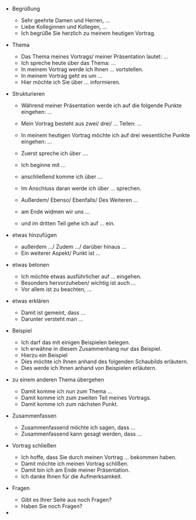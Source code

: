 - Begrüßung 
	- Sehr geehrte Damen und Herren, ...
	- Liebe Kolleginnen und Kollegen, ...
	- Ich begrüße Sie herzlich zu meinem heutigen Vortrag. 

- Thema 
	- Das Thema meines Vortrags/ meiner Präsentation lautet: ...
	- Ich spreche heute über das Thema: ...
	- In meinem Vortrag werde ich Ihnen ... vortstellen.
	- In meinem Vortrag geht es um ... 
	- Hier möchte ich Sie über ... informieren.

- Strukturieren 
	- Während meiner Präsentation werde ich auf die folgende Punkte eingehen: ... 
	- Mein Vortrag besteht aus zwei/ drei/ ... Teilen: ... 
	- In meinem heutigen Vortrag möchte ich auf drei wesentliche Punkte eingehen: ...

	- Zuerst spreche ich über ....
	- Ich beginne mit ...

	- anschließend komme ich über ...
	- Im Anschluss daran werde ich über ... sprechen. 

	- Außerdem/ Ebenso/ Ebenfalls/ Des Weiteren ... 

	- am Ende widmen wir uns ...
	- und im dritten Teil gehe ich auf ... ein.

- etwas hinzufügen 
	- außerdem .../ Zudem .../ darüber hinaus ... 
	- Ein weiterer Aspekt/ Punkt ist ...
- etwas betonen 
	- Ich möchte etwas ausführlicher auf  ... eingehen. 
	- Besonders hervorzuheben/ wichtig ist auch ... 
	- Vor allem ist zu beachten, ...
- etwas erklären 
	- Damit ist gemeint, dass ... 
	- Darunter versteht man ... 
- Beispiel 
	- Ich darf das mit einigen Beispielen belegen. 
	- Ich erwähne in diesem Zusammenhang nur das Beispiel. 
	- Hierzu ein Beispiel 
	- Dies möchte ich Ihnen anhand des folgenden Schaubilds erläutern. 
	- Dies werde ich Ihnen anhand von Beispielen erläutern.
- zu einem anderen Thema übergehen 
	- Damit komme ich nun zum Thema ...
	- Damit komme ich zum zweiten Teil meines Vortrags. 
	- Damit komme ich zum nächsten Punkt. 
- Zusammenfassen 
	- Zusammenfassend möchte ich sagen, dass ...
	- Zusammenfassend kann gesagt werden, dass ...
- Vortrag schließen 
	- Ich hoffe, dass Sie durch meinen Vortrag ... bekommen haben. 
	- Damit möchte ich meinen Vortrag schlißen. 
	- Damit bin ich am Ende meiner Präsentation. 
	- Ich danke Ihnen für die Aufmerksamkeit.
- Fragen 
	- Gibt es Ihrer Seite aus noch Fragen? 
	- Haben Sie noch Fragen? 
- 